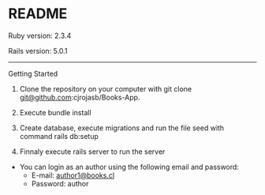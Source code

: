 # README

Ruby version: 2.3.4

Rails version: 5.0.1

--------------------

Getting Started

1. Clone the repository on your computer with git clone git@github.com:cjrojasb/Books-App.

2. Execute bundle install

3. Create database, execute migrations and run the file seed with command rails db:setup

4. Finnaly execute rails server to run the server

* You can login as an author using the following email and password:
  - E-mail: author1@books.cl
  - Password: author